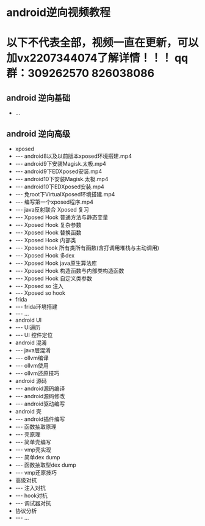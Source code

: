 # android逆向视频教程
# 以下不代表全部，视频一直在更新，可以加vx2207344074了解详情！！！ qq群：309262570 826038086
## android 逆向基础
* ...
## android 逆向高级
* xposed 
* --- android8以及以前版本xposed环境搭建.mp4
* --- android9下安装Magisk.太极.mp4
* --- android9下EDXposed安装.mp4
* --- android10下安装Magisk.太极.mp4
* --- android10下EDXposed安装.mp4
* --- 免root下VirtualXposed环境搭建.mp4
* --- 编写第一个xposed程序.mp4
* --- java反射联合 Xposed 复习
* --- Xposed Hook 普通方法与静态变量
* --- Xposed Hook 复杂参数
* --- Xposed Hook 替换函数
* --- Xposed Hook 内部类
* --- Xposed hook 所有类所有函数(含打调用堆栈与主动调用)
* --- Xposed Hook 多dex
* --- Xposed Hook java原生算法库
* --- Xposed Hook 构造函数与内部类构造函数
* --- Xposed Hook 自定义类参数
* --- Xposed so 注入
* --- Xposed so hook
* frida
* --- frida环境搭建
* --- ...
* android UI
* --- UI遍历
* --- UI 控件定位
* android 混淆
* --- java层混淆
* --- ollvm编译
* --- ollvm使用
* --- ollvm还原技巧
* android 源码
* --- android源码编译
* --- android源码修改
* --- android驱动编写
* android 壳
* --- android插件编写
* --- 函数抽取原理
* --- 壳原理
* --- 简单壳编写
* --- vmp壳实现
* --- 简单dex dump
* --- 函数抽取型dex dump
* --- vmp还原技巧
* 高级对抗
* --- 注入对抗
* --- hook对抗
* --- 调试器对抗
* 协议分析
* --- ...
